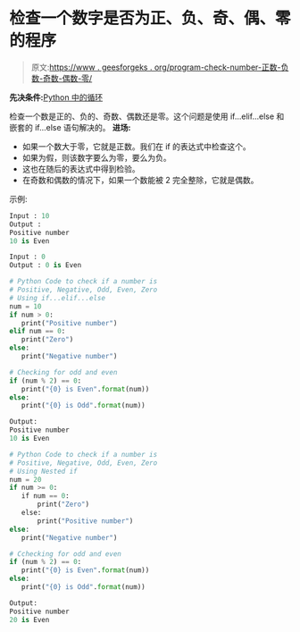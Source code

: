 # 检查一个数字是否为正、负、奇、偶、零的程序

> 原文:[https://www . geesforgeks . org/program-check-number-正数-负数-奇数-偶数-零/](https://www.geeksforgeeks.org/program-check-number-positive-negative-odd-even-zero/)

**先决条件:**[Python 中的循环](https://www.geeksforgeeks.org/loops-in-python/)

检查一个数是正的、负的、奇数、偶数还是零。这个问题是使用 if…elif…else 和嵌套的 if…else 语句解决的。
**进场:**

*   如果一个数大于零，它就是正数。我们在 if 的表达式中检查这个。
*   如果为假，则该数字要么为零，要么为负。
*   这也在随后的表达式中得到检验。
*   在奇数和偶数的情况下，如果一个数能被 2 完全整除，它就是偶数。

示例:

```py
Input : 10
Output :
Positive number
10 is Even

```

```py
Input : 0
Output : 0 is Even

```

```py
# Python Code to check if a number is
# Positive, Negative, Odd, Even, Zero 
# Using if...elif...else
num = 10
if num > 0:
   print("Positive number")
elif num == 0:
   print("Zero")
else:
   print("Negative number")

# Checking for odd and even
if (num % 2) == 0:
   print("{0} is Even".format(num))
else:
   print("{0} is Odd".format(num))
```

```py
Output:
Positive number
10 is Even

```

```py
# Python Code to check if a number is
# Positive, Negative, Odd, Even, Zero
# Using Nested if
num = 20
if num >= 0:
   if num == 0:
       print("Zero")
   else:
       print("Positive number")
else:
   print("Negative number")

# Cchecking for odd and even
if (num % 2) == 0:
   print("{0} is Even".format(num))
else:
   print("{0} is Odd".format(num))
```

```py
Output:
Positive number
20 is Even

```